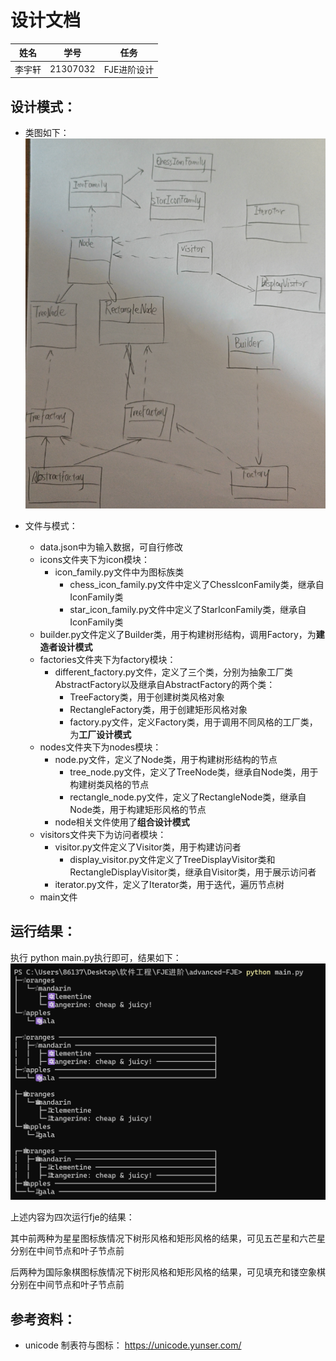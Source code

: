 # 设计文档

| 姓名  | 学号       | 任务      |
| --- | -------- | ------- |
| 李宇轩 | 21307032 | FJE进阶设计 |
## 设计模式：
* 类图如下：
![alt text](image/类图.png)

* 文件与模式：
  * data.json中为输入数据，可自行修改
  * icons文件夹下为icon模块：
    * icon_family.py文件中为图标族类
	    * chess_icon_family.py文件中定义了ChessIconFamily类，继承自IconFamily类
	    * star_icon_family.py文件中定义了StarIconFamily类，继承自IconFamily类
  * builder.py文件定义了Builder类，用于构建树形结构，调用Factory，为**建造者设计模式**
  * factories文件夹下为factory模块：
    * different_factory.py文件，定义了三个类，分别为抽象工厂类AbstractFactory以及继承自AbstractFactory的两个类：
	    * TreeFactory类，用于创建树类风格对象
	    * RectangleFactory类，用于创建矩形风格对象
	  * factory.py文件，定义Factory类，用于调用不同风格的工厂类，为**工厂设计模式**
  * nodes文件夹下为nodes模块：
    * node.py文件，定义了Node类，用于构建树形结构的节点
	    * tree_node.py文件，定义了TreeNode类，继承自Node类，用于构建树类风格的节点
	    * rectangle_node.py文件，定义了RectangleNode类，继承自Node类，用于构建矩形风格的节点
    * node相关文件使用了**组合设计模式**
  * visitors文件夹下为访问者模块：
    * visitor.py文件定义了Visitor类，用于构建访问者
      * display_visitor.py文件定义了TreeDisplayVisitor类和RectangleDisplayVisitor类，继承自Visitor类，用于展示访问者
    * iterator.py文件，定义了Iterator类，用于迭代，遍历节点树
  * main文件


## 运行结果：
执行 python main.py执行即可，结果如下：
![alt text](image/四次运行FJE.png)


上述内容为四次运行fje的结果：

其中前两种为星星图标族情况下树形风格和矩形风格的结果，可见五芒星和六芒星分别在中间节点和叶子节点前

后两种为国际象棋图标族情况下树形风格和矩形风格的结果，可见填充和镂空象棋分别在中间节点和叶子节点前


## 参考资料：
* unicode 制表符与图标： https://unicode.yunser.com/
